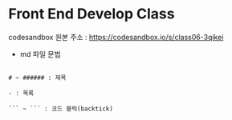 # Front End Develop Class

codesandbox 원본 주소 : https://codesandbox.io/s/class06-3qikei

- md 파일 문법

```

# ~ ###### : 제목

- : 목록

``` ~ ``` : 코드 블럭(backtick) 

```

